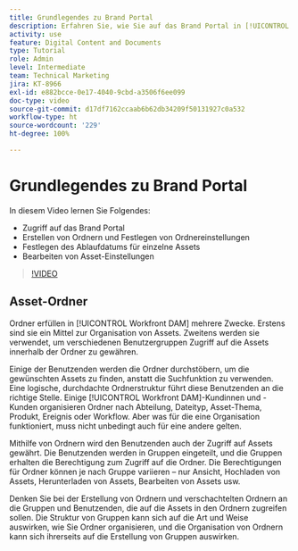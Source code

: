 ```yaml
---
title: Grundlegendes zu Brand Portal
description: Erfahren Sie, wie Sie auf das Brand Portal in [!UICONTROL Workfront DAM] zugreifen, Ordner erstellen, Verfallsdaten für einzelne Assets festlegen und Asset-Einstellungen bearbeiten können.
activity: use
feature: Digital Content and Documents
type: Tutorial
role: Admin
level: Intermediate
team: Technical Marketing
jira: KT-8966
exl-id: e882bcce-0e17-4040-9cbd-a3506f6ee099
doc-type: video
source-git-commit: d17df7162ccaab6b62db34209f50131927c0a532
workflow-type: ht
source-wordcount: '229'
ht-degree: 100%

---
```


# Grundlegendes zu Brand Portal

In diesem Video lernen Sie Folgendes:

* Zugriff auf das Brand Portal
* Erstellen von Ordnern und Festlegen von Ordnereinstellungen
* Festlegen des Ablaufdatums für einzelne Assets
* Bearbeiten von Asset-Einstellungen

>[!VIDEO](https://video.tv.adobe.com/v/3419544/?quality=12&learn=on&enablevpops&captions=ger)

## Asset-Ordner

Ordner erfüllen in [!UICONTROL Workfront DAM] mehrere Zwecke. Erstens sind sie ein Mittel zur Organisation von Assets. Zweitens werden sie verwendet, um verschiedenen Benutzergruppen Zugriff auf die Assets innerhalb der Ordner zu gewähren.

Einige der Benutzenden werden die Ordner durchstöbern, um die gewünschten Assets zu finden, anstatt die Suchfunktion zu verwenden. Eine logische, durchdachte Ordnerstruktur führt diese Benutzenden an die richtige Stelle. Einige [!UICONTROL Workfront DAM]-Kundinnen und -Kunden organisieren Ordner nach Abteilung, Dateityp, Asset-Thema, Produkt, Ereignis oder Workflow. Aber was für die eine Organisation funktioniert, muss nicht unbedingt auch für eine andere gelten.

Mithilfe von Ordnern wird den Benutzenden auch der Zugriff auf Assets gewährt. Die Benutzenden werden in Gruppen eingeteilt, und die Gruppen erhalten die Berechtigung zum Zugriff auf die Ordner. Die Berechtigungen für Ordner können je nach Gruppe variieren – nur Ansicht, Hochladen von Assets, Herunterladen von Assets, Bearbeiten von Assets usw.

Denken Sie bei der Erstellung von Ordnern und verschachtelten Ordnern an die Gruppen und Benutzenden, die auf die Assets in den Ordnern zugreifen sollen. Die Struktur von Gruppen kann sich auf die Art und Weise auswirken, wie Sie Ordner organisieren, und die Organisation von Ordnern kann sich ihrerseits auf die Erstellung von Gruppen auswirken.
